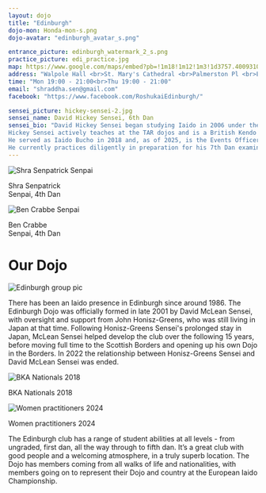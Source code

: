 ```yaml
---
layout: dojo
title: "Edinburgh"
dojo-mon: Honda-mon-s.png
dojo-avatar: "edinburgh_avatar_s.png"

entrance_picture: edinburgh_watermark_2_s.png
practice_picture: edi_practice.jpg
map: https://www.google.com/maps/embed?pb=!1m18!1m12!1m3!1d3757.400931039466!2d-3.2180878116971945!3d55.946530065473524!2m3!1f0!2f0!3f0!3m2!1i1024!2i768!4f13.1!3m3!1m2!1s0x4887c77dc45f0d63%3A0x21993f851ebcf4c4!2sTokyo%20Adachi%20Roshukai%20Edinburgh!5e0!3m2!1sen!2suk!4v1711563933633!5m2!1sen!2suk
address: "Walpole Hall <br>St. Mary's Cathedral <br>Palmerston Pl <br>Edinburgh, EH12 5AW"
time: "Mon 19:00 - 21:00<br>Thu 19:00 - 21:00"
email: "shraddha.sen@gmail.com"
facebook: "https://www.facebook.com/RoshukaiEdinburgh/"

sensei_picture: hickey-sensei-2.jpg
sensei_name: David Hickey Sensei, 6th Dan
sensei_bio: "David Hickey Sensei began studying Iaido in 2006 under the tutelage of John Honisz-Greens Sensei. He attained the rank of 6th Dan on his first attempt at the European High Grade Seminar in Bruges 2025.<br><br>
Hickey Sensei actively teaches at the TAR dojos and is a British Kendo Association accredited Club Coach (Level 1), having also been awarded Regional Coach status.<br>
He served as Iaido Bucho in 2018 and, as of 2025, is the Events Officer for the British Kendo Association Iaido-bu. 
He currently practices diligently in preparation for his 7th Dan examination."
---
```

<div class="grid-senpai">
  <div class="senpai-item">
    <img class="teacher-img" src="../assets/images/dojos/shra-senpai.jpg" alt="Shra Senpatrick Senpai">
    <p>Shra Senpatrick<br>Senpai, 4th Dan</p>
  </div>
  <div class="senpai-item">
    <img class="teacher-img" src="../assets/images/dojos/Ben-Senpai.jpg" alt="Ben Crabbe Senpai">
    <p>Ben Crabbe<br>Senpai, 4th Dan</p>
  </div>
</div>

# Our Dojo
<div class="image-container single-image-container">
  <img src="../assets/images/dojos/edinburgh-group.jpg" alt="Edinburgh group pic">
</div>

There has been an Iaido presence in Edinburgh since around 1986. The Edinburgh Dojo was officially formed in late 2001 by David McLean Sensei, with oversight and support from John Honisz-Greens, who was still living in Japan at that time. Following Honisz-Greens Sensei's prolonged stay in Japan, McLean Sensei helped develop the club over the following 15 years, before moving full time to the Scottish Borders and opening up his own Dojo in the Borders. In 2022 the relationship between Honisz-Greens Sensei and David McLean Sensei was ended. 

<div class="image-container grid-image-container">
    <div class="image-with-caption-item">
        <img src="../assets/images/dojos/edinburgh-nats-2018.jpg" alt="BKA Nationals 2018">
        <p>BKA Nationals 2018</p>
    </div>
    <div class="image-with-caption-item">
        <img src="../assets/images/dojos/edi-group-photo-females-2024.jpg" alt="Women practitioners 2024">
        <p>Women practitioners 2024</p>
    </div>
</div>

The Edinburgh club has a range of student abilities at all levels - from ungraded, first dan, all the way through to fifth dan. It’s a great club with good people and a welcoming atmosphere, in a truly superb location. The Dojo has members coming from all walks of life and nationalities, with members going on to represent their Dojo and country at the European Iaido Championship.
